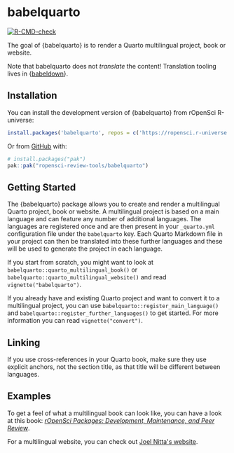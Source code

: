
# babelquarto

<!-- badges: start -->

[![R-CMD-check](https://github.com/ropensci-review-tools/quartobabel/actions/workflows/R-CMD-check.yaml/badge.svg)](https://github.com/ropensci-review-tools/quartobabel/actions/workflows/R-CMD-check.yaml)
<!-- badges: end -->

The goal of {babelquarto} is to render a Quarto multilingual project, book
or website.

Note that babelquarto does not *translate* the content! Translation
tooling lives in {[babeldown](https://docs.ropensci.org/babeldown)}.

## Installation

You can install the development version of {babelquarto} from rOpenSci
R-universe:

``` r
install.packages('babelquarto', repos = c('https://ropensci.r-universe.dev', 'https://cloud.r-project.org'))
```

Or from [GitHub](https://github.com/) with:

``` r
# install.packages("pak")
pak::pak("ropensci-review-tools/babelquarto")
```

## Getting Started

The {babelquarto} package allows you to create and render a multilingual Quarto project, book or website.
A multilingual project is based on a main language and can feature any number of additional languages.
The languages are registered once and are then present in your `_quarto.yml` configuration file under the `babelquarto` key.
Each Quarto Markdown file in your project can then be translated into these further languages and these will be used to generate the project in each language.

If you start from scratch, you might want to look at `babelquarto::quarto_multilingual_book()` or `babelquarto::quarto_multilingual_website()` and read `vignette("babelquarto")`.

If you already have and existing Quarto project and want to convert it to a multilingual project, you can use `babelquarto::register_main_language()` and `babelquarto::register_further_languages()` to get started. For more information you can read `vignette("convert")`.

## Linking

If you use cross-references in your Quarto book, make sure they use explicit anchors, not the section title, as that title will be different between languages.

## Examples

To get a feel of what a multilingual book can look like, you can have a look at this book: [*rOpenSci Packages: Development, Maintenance, and Peer Review*](https://devguide.ropensci.org/).

For a multilingual website, you can check out [Joel Nitta's website](https://www.joelnitta.com/).
